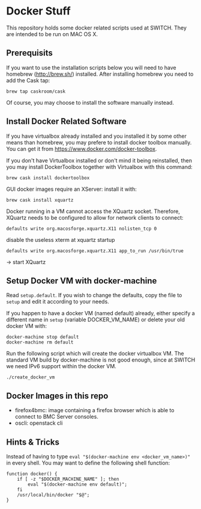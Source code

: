 # Docker Stuff

This repository holds some docker related scripts used at SWITCH.
They are intended to be run on MAC OS X.


## Prerequisits

If you want to use the installation scripts below you will need to have homebrew (http://brew.sh/) installed.
After installing homebrew you need to add the Cask tap:

    brew tap caskroom/cask

Of course, you may choose to install the software manually instead. 


## Install Docker Related Software

If you have virtualbox already installed and you installed it by some other means than homebrew,
you may prefere to install docker toolbox manually. You can get it from https://www.docker.com/docker-toolbox.

If you don't have Virtualbox installed or don't mind it being reinstalled, then you may install DockerToolbox together with Virtualbox with this command:

    brew cask install dockertoolbox
    

GUI docker images require an XServer: install it with:

    brew cask install xquartz

Docker running in a VM cannot access the XQuartz socket. Therefore, XQuartz needs to be configured to allow for network clients to connect:

	defaults write org.macosforge.xquartz.X11 nolisten_tcp 0

disable the useless xterm at xquartz startup

	defaults write org.macosforge.xquartz.X11 app_to_run /usr/bin/true 

-> start XQuartz


## Setup Docker VM with docker-machine

Read `setup.default`. If you wish to change the defaults, copy the file to `setup` and edit it according to your needs.

If you happen to have a docker VM (named default) already, either specify a different name in `setup` (variable DOCKER_VM_NAME) or delete your old docker VM with:

    docker-machine stop default
    docker-machine rm default
    
Run the following script which will create the docker virtualbox VM. The standard VM build by docker-machine is not good enough, since at SWITCH we need IPv6 support within the docker VM.

    ./create_docker_vm

    
## Docker Images in this repo

  * firefox4bmc: image containing a firefox browser which is able to connect to BMC Server consoles.
  * oscli: openstack cli

## Hints & Tricks

Instead of having to type `eval "$(docker-machine env <docker_vm_name>)"` in every shell. You may want to define the following shell function:

	function docker() {
		if [ -z "$DOCKER_MACHINE_NAME" ]; then
			eval "$(docker-machine env default)";
		fi
		/usr/local/bin/docker "$@";
	}
